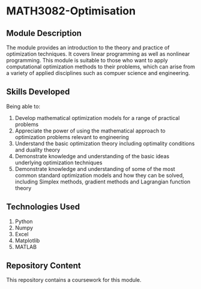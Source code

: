 # MATH3082-Optimisation

## Module Description

The module provides an introduction to the theory and practice of optimization techniques. It covers linear programming as well as nonlinear programming. This module is suitable to those who want to apply computational optimization methods to their problems, which can arise from a variety of applied disciplines such as compuer science and engineering.

## Skills Developed

Being able to:

1. Develop mathematical optimization models for a range of practical problems
2. Appreciate the power of using the mathematical approach to optimization problems relevant to engineering
3. Understand the basic optimization theory including optimality conditions and duality theory
4. Demonstrate knowledge and understanding of the basic ideas underlying optimization techniques
5. Demonstrate knowledge and understanding of some of the most common standard optimization models and how they can be solved, including Simplex methods, gradient methods and Lagrangian function theory

## Technologies Used

1. Python
2. Numpy
3. Excel
4. Matplotlib
5. MATLAB

## Repository Content

This repository contains a coursework for this module.

